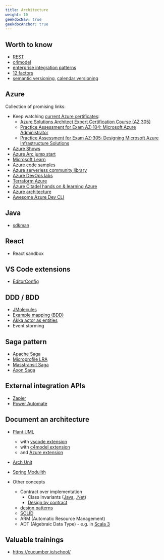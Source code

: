 ```yaml
---
title: Architecture
weight: 10
geekdocNav: true
geekdocAnchor: true
---
```


## Worth to know
  
- [REST](https://www.restapitutorial.com/)
- [c4model](https://c4model.com/)
- [enterprise integration patterns](https://www.enterpriseintegrationpatterns.com/)
- [12 factors](https://12factor.net/pl/)
- [semantic versioning](https://semver.org/), [calendar versioning](https://calver.org/)


## Azure

Collection of promising links:

- Keep watching [current Azure certificates](https://learn.microsoft.com/en-us/certifications/):
  - [Azure Solutions Architect Expert Certification Course (AZ 305)](https://www.youtube.com/watch?v=i6NzKvGUsBs)
  - [Practice Assessment for Exam AZ-104: Microsoft Azure Administrator](https://learn.microsoft.com/en-us/credentials/certifications/exams/az-104/practice/assessment?assessment-type=practice&assessmentId=21&context=sso&source=esi)
  - [Practice Assessment for Exam AZ-305: Designing Microsoft Azure Infrastructure Solutions](https://learn.microsoft.com/en-us/credentials/certifications/exams/az-305/practice/assessment?assessment-type=practice&assessmentId=15)
- [Azure Shows](https://learn.microsoft.com/en-us/shows/browse?products=azure)
- [Azure Arc jump start](https://azurearcjumpstart.io/)
- [Microsoft Learn](https://learn.microsoft.com/en-us/training/)
- [Azure code samples](https://learn.microsoft.com/en-us/samples/browse/?products=azure)
- [Azure serverless community library](https://www.serverlesslibrary.net/)
- [Azure DevOps labs](https://www.azuredevopslabs.com/)
- [Terraform Azure](https://developer.hashicorp.com/terraform/tutorials/azure-get-started)
- [Azure Citadel hands on & learning Azure](https://www.azurecitadel.com/)
- [Azure architecture](https://learn.microsoft.com/en-us/azure/architecture/browse/?products=azure)
- [Awesome Azure Dev CLI](https://azure.github.io/awesome-azd/)

## Java

- [sdkman](https://sdkman.io/)

## React

- React sandbox

## VS Code extensions

- [EditorConfig](https://marketplace.visualstudio.com/items?itemName=EditorConfig.EditorConfig)

## DDD / BDD

- [JMolecules](https://github.com/xmolecules/jmolecules)
- [Example mapping (BDD)](https://school.cucumber.io/courses/take/bdd-with-cucumber-java/lessons/29119183-example-mapping-how)
- [Akka actor as entities](https://doc.akka.io/docs/akka/current/typed/cluster-sharding.html#introduction)
- Event storming

## Saga pattern

- [Apache Saga](https://camel.apache.org/components/4.0.x/eips/saga-eip.html)
- [Microprofile LRA](https://microprofile.io/specifications/microprofile-lra/)
- [Masstransit Saga](https://masstransit.io/documentation/patterns/saga)
- [Axon Saga](https://docs.axoniq.io/reference-guide/axon-framework/sagas)

## External integration APIs

- [Zapier](https://zapier.com/)
- [Power Automate](https://make.powerautomate.com/)

## Document an architecture

- [Plant UML](https://plantuml.com/)
  - with [vscode extension](https://marketplace.visualstudio.com/items?itemName=jebbs.plantuml)
  - with [c4model extension](https://github.com/plantuml-stdlib/C4-PlantUML)
  - and [Azure extension](https://github.com/plantuml-stdlib/Azure-PlantUML)
- [Arch Unit](https://www.archunit.org/)
- [Spring Modulith](https://spring.io/projects/spring-modulith)

- Other concepts
  - Contract over implementation
    - Class Invariants ([Java](https://docs.oracle.com/cd/E19683-01/806-7930/assert-13/index.html), [.Net](https://learn.microsoft.com/en-us/dotnet/framework/debug-trace-profile/code-contracts?redirectedfrom=MSDN))
    - [Design by contract](https://en.wikipedia.org/wiki/Design_by_contract)
  - [design patterns](https://www.oodesign.com/)
  - [SOLID](https://pl.wikipedia.org/wiki/SOLID)
  - ARM (Automatic Resource Management)
  - ADT (Algebraic Data Type) - e.g. in [Scala 3](https://www.slideshare.net/pjschwarz/scala-3-by-example-algebraic-data-types-for-domain-driven-design-part-1)

## Valuable trainings

- https://cucumber.io/school/